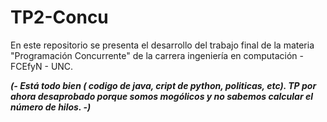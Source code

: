 # TP2-Concu

En este repositorio se presenta el desarrollo del trabajo final de la materia "Programación Concurrente" de la carrera ingeniería en computación - FCEfyN - UNC. 

**_(- Está todo bien ( codigo de java, cript de python, politicas, etc). TP por ahora desaprobado porque somos mogólicos y no sabemos calcular el número de hilos. -)_**
